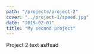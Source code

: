 ```yaml
---
path: "/projects/project-2"
cover: "../project-1/speed.jpg"
date: "2019-02-01"
title: "My second project"
---
```


Project 2 text asffsad
